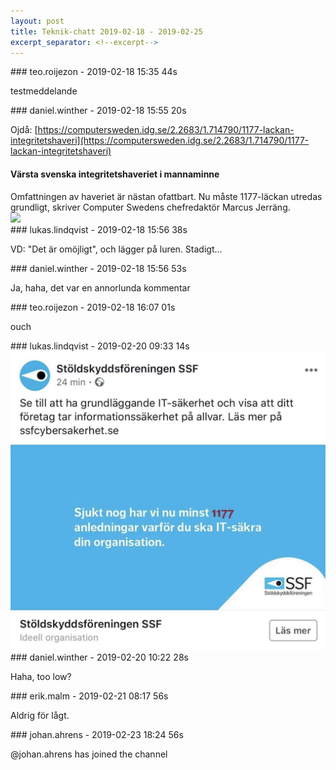 ```yaml
---
layout: post
title: Teknik-chatt 2019-02-18 - 2019-02-25
excerpt_separator: <!--excerpt-->
---
```

<section class="message" markdown="1">
### teo.roijezon - 2019-02-18 15:35 44s

testmeddelande
</section>
<section class="message" markdown="1">
### daniel.winther - 2019-02-18 15:55 20s

Ojdå: [https://computersweden.idg.se/2.2683/1.714790/1177-lackan-integritetshaveri](https://computersweden.idg.se/2.2683/1.714790/1177-lackan-integritetshaveri)

<div class="attachment"><h4>Värsta svenska integritetshaveriet i mannaminne</h4><div class="text">Omfattningen av haveriet är nästan ofattbart. Nu måste 1177-läckan utredas grundligt, skriver Computer Swedens chefredaktör Marcus Jerräng.</div>
<a href="https://computersweden.idg.se/2.2683/1.714790/1177-lackan-integritetshaveri"><div class="linkdiv"><img src="/assets/blogAssets/Värsta svenska integritetshaveriet i mannaminne" fallback="Värsta svenska integritetshaveriet i mannaminne"/></div></a></div>
    
</section>
<section class="message" markdown="1">
### lukas.lindqvist - 2019-02-18 15:56 38s

VD: "Det är omöjligt", och lägger på luren. Stadigt...
</section>
<section class="message" markdown="1">
### daniel.winther - 2019-02-18 15:56 53s

Ja, haha, det var en annorlunda kommentar
</section>
<section class="message" markdown="1">
### teo.roijezon - 2019-02-18 16:07 01s

ouch
</section>
<section class="message" markdown="1">
### lukas.lindqvist - 2019-02-20 09:33 14s


<div class="imageblock">
<a href="/assets/blogAssets/FGBHXAQ5A-fo0tjq89rjh21.jpeg">
<img alt="fo0tjq89rjh21.jpeg" src="/assets/blogAssets/FGBHXAQ5A-fo0tjq89rjh21.jpeg"/>
</a></div>

     
</section>
<section class="message" markdown="1">
### daniel.winther - 2019-02-20 10:22 28s

Haha, too low?
</section>
<section class="message" markdown="1">
### erik.malm - 2019-02-21 08:17 56s

Aldrig för lågt.
</section>
<section class="message" markdown="1">
### johan.ahrens - 2019-02-23 18:24 56s

@johan.ahrens has joined the channel

<!--excerpt-->
</section>